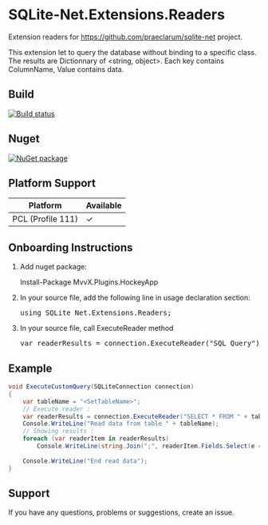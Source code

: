 # SQLite-Net.Extensions.Readers
Extension readers for https://github.com/praeclarum/sqlite-net project.

This extension let to query the database without binding to a specific class.
The results are Dictionnary of <string, object>. Each key contains ColumnName, Value contains data.

## Build 

[![Build status](https://ci.appveyor.com/api/projects/status/6j1xyjwxsyp98p2i/branch/master?svg=true)](https://ci.appveyor.com/project/mathieumack/sqlite-net-extensions-readers/branch/master)

## Nuget

[![NuGet package](https://buildstats.info/nuget/SQLite-Net.Extensions.Readers?includePreReleases=true)](https://nuget.org/packages/SQLite-Net.Extensions.Readers)

## Platform Support

| Platform | Available 
| --- | --- |
| PCL (Profile 111) | &#x2713; |

## Onboarding Instructions 
1. Add nuget package: 

    Install-Package MvvX.Plugins.HockeyApp
2. In your source file, add the following line in usage declaration section:
    <pre>using SQLite_Net.Extensions.Readers;</pre>
3. In your source file, call ExecuteReader method
	<pre>var readerResults = connection.ExecuteReader("SQL Query");</pre>

## Example
```C#
void ExecuteCustomQuery(SQLiteConnection connection)
{
	var tableName = "<SetTableName>";
	// Execute reader :
	var readerResults = connection.ExecuteReader("SELECT * FROM " + tableName);
	Console.WriteLine("Read data from table " + tableName);
	// Showing results :
	foreach (var readerItem in readerResults)
		Console.WriteLine(string.Join(";", readerItem.Fields.Select(e => e + ":" + readerItem[e])));
		
	Console.WriteLine("End read data");
}
```

## Support
If you have any questions, problems or suggestions, create an issue.
